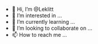 - 👋 Hi, I’m @Leklitt
- 👀 I’m interested in ...
- 🌱 I’m currently learning ...
- 💞️ I’m looking to collaborate on ...
- 📫 How to reach me ...

<!---
Leklitt/Leklitt is a ✨ special ✨ repository because its `README.md` (this file) appears on your GitHub profile.
You can click the Preview link to take a look at your changes.
--->
